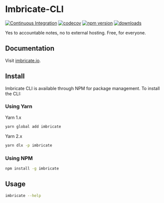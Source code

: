 # Imbricate-CLI

[![Continuous Integration](https://github.com/Imbricate/Imbricate-CLI/actions/workflows/ci.yml/badge.svg)](https://github.com/Imbricate/Imbricate-CLI/actions/workflows/ci.yml)
[![codecov](https://codecov.io/gh/Imbricate/Imbricate-CLI/branch/main/graph/badge.svg)](https://codecov.io/gh/Imbricate-CLI/Imbricate)
[![npm version](https://badge.fury.io/js/imbricate.svg)](https://badge.fury.io/js/imbricate)
[![downloads](https://img.shields.io/npm/dm/imbricate.svg)](https://www.npmjs.com/package/imbricate)

Yes to accountable notes, no to external hosting. Free, for everyone.

## Documentation

Visit [imbricate.io](https://imbricate.io/).

## Install

Imbricate CLI is available through NPM for package management. To install the CLI:

### Using Yarn

Yarn 1.x

```sh
yarn global add imbricate
```

Yarn 2.x

```sh
yarn dlx -p imbricate
```

### Using NPM

```sh
npm install -g imbricate
```

## Usage

```sh
imbricate --help
```
